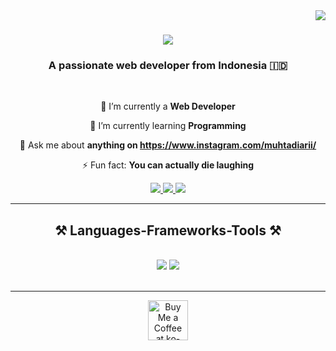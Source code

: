 <img align="right" src="https://visitor-badge.laobi.icu/badge?page_id=muhtadi97.muhtadi97" />

<h1 align="center">
    <img src="https://readme-typing-svg.herokuapp.com/?font=Righteous&size=35&center=true&vCenter=true&width=500&height=70&duration=4000&lines=Hi+There!+👋;+I'm+Mukhtadi+Arijuddin!;" />
</h1>

<h3 align="center">A passionate web developer from Indonesia 🇮🇩</h3>

<br/>

<div align="center">
 
 🔭 I’m currently a **Web Developer**
 
 🌱 I’m currently learning **Programming**

💬 Ask me about **anything on https://www.instagram.com/muhtadiarii/**

⚡ Fun fact: **You can actually die laughing**

 </div>
 
<div align="center"> 
  <a href="mailto:muhtadiarijuddin1@gmail.com">
    <img src="https://img.shields.io/badge/Gmail-333333?style=for-the-badge&logo=gmail&logoColor=red" />
  </a>
  <a href="https://linkedin.com/in/mukhtadi-arijuddin-5aab802a9" target="_blank">
    <img src="https://img.shields.io/badge/LinkedIn-0077B5?style=for-the-badge&logo=linkedin&logoColor=white" target="_blank" />
  </a>
  <a href="https://muhtadi97.github.io" target="_blank">
     <img src="https://img.shields.io/badge/Portfolio-FF5722?style=for-the-badge&logo=todoist&logoColor=white" target="_blank" /> <!-- sqlite, safari, google-chrome are other good icon options -->
  </a>
</div>

 <hr/>
 
<h2 align="center">⚒️ Languages-Frameworks-Tools ⚒️</h2>
<br/>
<div align="center">
    <img src="https://skillicons.dev/icons?i=react,bootstrap,html,css,vscode,github,git,r" />
    <img src="https://skillicons.dev/icons?i=nodejs,python,javascript,c,java,nextjs,mysql" /><br>
</div>

<br/>
<hr/>

<div align="center">
<a href='https://saweria.co/muhtadiari' target='_blank'><img height='64' style='border:0px;height:64px;' src='https://storage.ko-fi.com/cdn/kofi1.png?v=3' border='0' alt='Buy Me a Coffee at ko-fi.com' /></a>
</div>

<br/>
